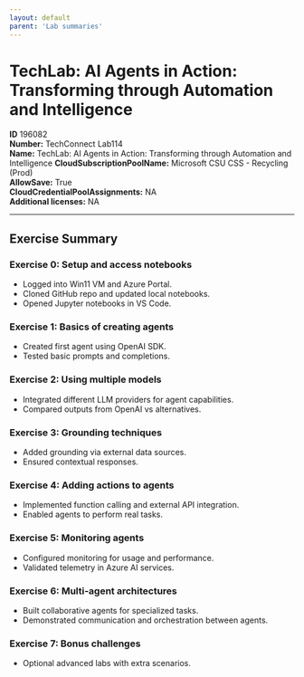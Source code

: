 ```yaml
---
layout: default
parent: 'Lab summaries'
---
```


# TechLab: AI Agents in Action: Transforming through Automation and Intelligence

**ID** 196082  
**Number:** TechConnect Lab114  
**Name:** TechLab: AI Agents in Action: Transforming through Automation and Intelligence
**CloudSubscriptionPoolName:** Microsoft CSU CSS - Recycling (Prod)  
**AllowSave:** True  
**CloudCredentialPoolAssignments:** NA  
**Additional licenses:** NA  

---

## Exercise Summary

### Exercise 0: Setup and access notebooks
- Logged into Win11 VM and Azure Portal.  
- Cloned GitHub repo and updated local notebooks.  
- Opened Jupyter notebooks in VS Code.  

### Exercise 1: Basics of creating agents
- Created first agent using OpenAI SDK.  
- Tested basic prompts and completions.  

### Exercise 2: Using multiple models
- Integrated different LLM providers for agent capabilities.  
- Compared outputs from OpenAI vs alternatives.  

### Exercise 3: Grounding techniques
- Added grounding via external data sources.  
- Ensured contextual responses.  

### Exercise 4: Adding actions to agents
- Implemented function calling and external API integration.  
- Enabled agents to perform real tasks.  

### Exercise 5: Monitoring agents
- Configured monitoring for usage and performance.  
- Validated telemetry in Azure AI services.  

### Exercise 6: Multi-agent architectures
- Built collaborative agents for specialized tasks.  
- Demonstrated communication and orchestration between agents.  

### Exercise 7: Bonus challenges
- Optional advanced labs with extra scenarios.  
